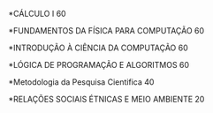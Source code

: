 *CÁLCULO I	60

*FUNDAMENTOS DA FÍSICA PARA COMPUTAÇÃO	60

*INTRODUÇÃO À CIÊNCIA DA COMPUTAÇÃO	60

*LÓGICA DE PROGRAMAÇÃO E ALGORITMOS	60

*Metodologia da Pesquisa Cientifica	40

*RELAÇÕES SOCIAIS ÉTNICAS E MEIO AMBIENTE	20
